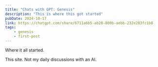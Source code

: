 ```yaml
---
title: "Chats with GPT: Genesis"
description: "This is where this got started"
pubDate: 2024-10-17
link: https://chatgpt.com/share/6711a6b5-ab28-800b-aebb-232e283fc1b8
tags:
    - genesis
    - first-post
---
```


Where it all started.

This site.  Not my daily discussions with an AI.
